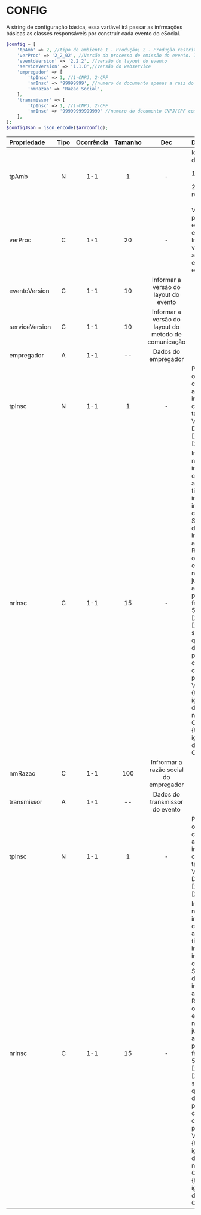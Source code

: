 # CONFIG

A string de configuração básica, essa variável irá passar as infrmações básicas as classes responsáveis por construir cada evento do eSocial. 

```php
$config = [
    'tpAmb' => 2, //tipo de ambiente 1 - Produção; 2 - Produção restrita - dados reais;3 - Produção restrita - dados fictícios.
    'verProc' => '2_2_02', //Versão do processo de emissão do evento. Informar a versão do aplicativo emissor do evento.
    'eventoVersion' => '2.2.2', //versão do layout do evento
    'serviceVersion' => '1.1.0',//versão do webservice
    'empregador' => [
        'tpInsc' => 1, //1-CNPJ, 2-CPF
        'nrInsc' => '99999999', //numero do documento apenas a raiz do cnpj
        'nmRazao' => 'Razao Social',
    ],
    'transmissor' => [
        'tpInsc' => 1, //1-CNPJ, 2-CPF
        'nrInsc' => '99999999999999' //numero do documento CNPJ/CPF completo
    ],
];
$configJson = json_encode($arrconfig);
```
| Propriedade | Tipo | Ocorrência | Tamanho | Dec | Descrição |
| :---  | :---: | :---: | :---: | :---: | :--- |
| tpAmb | N | 1-1 | 1 | - | Identificação do ambiente: <p>1 - Produção;</p><p>2 - Produção restrita (testes)</p>|
| verProc | C | 1-1 | 20 | - | Versão do processo de emissão do evento.  Informar a versão do aplicativo emissor do evento. |
| eventoVersion | C | 1-1 | 10 | Informar a versão do layout do evento |
| serviceVersion | C | 1-1 | 10 | Informar a versão do layout do metodo de comunicação | 
| empregador | A | 1-1 | -- | Dados do empregador |
| tpInsc | N | 1-1 | 1 | - | Preencher com o código correspondente ao tipo de inscrição, conforme tabela 5. Validação: Deve ser igual a [1] (CNPJ) ou [2] (CPF) |
| nrInsc | C | 1-1 | 15 | - | Informar o número de inscrição do contribuinte de acordo com o tipo de inscrição indicado no campo {tpInsc}. Se for um CNPJ deve ser informada apenas a Raiz/Base de oito posições, exceto se natureza jurídica de administração pública direta federal ([101-5], [104-0], [107-4], [116-3], situação em que o campo deve ser preenchido com o CNPJ completo (14 posições). Validação: Se {tpInsc} for igual a [1], deve ser um número de CNPJ válido. Se {tpInsc} for igual a [2], deve ser um CPF válido. |
| nmRazao | C | 1-1 | 100 | Infrormar a razão social do empregador |
| transmissor | A | 1-1 | -- | Dados do transmissor do evento |
| tpInsc | N | 1-1 | 1 | - | Preencher com o código correspondente ao tipo de inscrição, conforme tabela 5. Validação: Deve ser igual a [1] (CNPJ) ou [2] (CPF) |
| nrInsc | C | 1-1 | 15 | - | Informar o número de inscrição do contribuinte de acordo com o tipo de inscrição indicado no campo {tpInsc}. Se for um CNPJ deve ser informada apenas a Raiz/Base de oito posições, exceto se natureza jurídica de administração pública direta federal ([101-5], [104-0], [107-4], [116-3], situação em que o campo deve ser preenchido com o CNPJ completo (14 posições). Validação: Se {tpInsc} for igual a [1], deve ser um número de CNPJ válido. Se {tpInsc} for igual a [2], deve ser um CPF válido. |



